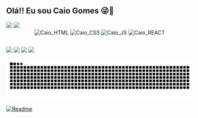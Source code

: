 ## Olá!! Eu sou Caio Gomes 😜💫

<div>
  <img height="180em" src="https://github-readme-stats.vercel.app/api?username=GomesKay&anuraghazra&theme=github_dark&show_icons=true" />
  <img height="180em" src="https://github-readme-stats.vercel.app/api/top-langs/?username=GomesKay&anuraghazra&theme=github_dark&layout=compact" />
</div>

<div align="center">
  <img align="center" alt="Caio_HTML" height="30" width="40" src="https://cdn.jsdelivr.net/gh/devicons/devicon/icons/html5/html5-original.svg" />
  <img align="center" alt="Caio_CSS" height="30" width="40" src="https://cdn.jsdelivr.net/gh/devicons/devicon/icons/css3/css3-original.svg" />
  <img align="center" alt="Caio_JS" height="30" width="40" src="https://cdn.jsdelivr.net/gh/devicons/devicon/icons/javascript/javascript-original.svg" />
  <img align="center" alt="Caio_REACT" height="30" width="40" src="https://cdn.jsdelivr.net/gh/devicons/devicon/icons/react/react-original.svg" />
</div>

##

<div>
  <a href="https://www.instagram.com/cgomessz/" target="_blank"><img src="https://img.shields.io/badge/Instagram-E4405F?style=for-the-badge&logo=instagram&logoColor=white" /></a>
  <a href="https://discord.com/channels/@me" target="_blank"><img src="https://img.shields.io/badge/Discord-7289DA?style=for-the-badge&logo=discord&logoColor=white" /></a>
  <a href="https://www.linkedin.com/in/caio-gomes-sz/" target="_blank"><img src="https://img.shields.io/badge/LinkedIn-0077B5?style=for-the-badge&logo=linkedin&logoColor=white" /></a>
  <a href="https://open.spotify.com/playlist/6cA6biOSHUJVhdNU5XCKzb" target="_blank"><img src="https://img.shields.io/badge/Spotify-1ED760?&style=for-the-badge&logo=spotify&logoColor=white" /></a>
</div>

![Snake Animation](https://github.com/GomesKay/GomesKay/blob/output/github-contribution-grid-snake.svg)

[![Readme](https://github-readme-stats.vercel.app/api/pin/?username=GomesKay&repo=GomesKay&theme=react)](https://github.com/GomesKay/GomesKay)
